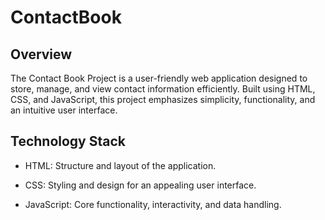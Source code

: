 # ContactBook

## Overview
The Contact Book Project is a user-friendly web application designed to store, manage, and view contact information efficiently. Built using HTML, CSS, and JavaScript, this project emphasizes simplicity, functionality, and an intuitive user interface.

## Technology Stack

- HTML: Structure and layout of the application.

- CSS: Styling and design for an appealing user interface.

- JavaScript: Core functionality, interactivity, and data handling.